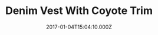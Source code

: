 ---
title: Denim Vest With Coyote Trim
date: 2017-01-04T15:04:10.000Z
price: 795
sales_price: 395
categories: ["Vests"]
image: ["/img/uploads/2016/09/p8.png"]
---